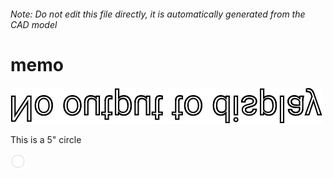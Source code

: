 ###### Note: Do not edit this file directly, it is automatically generated from the CAD model

# memo

![](/project.svg)



 This is a 5" circle 

![readme](/readme1734310348872.svg)





